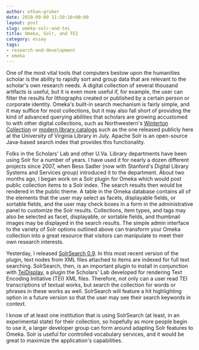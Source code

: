 ```yaml
---
author: ethan-gruber
date: 2010-09-09 11:50:16+00:00
layout: post
slug: omeka-solr-and-tei
title: Omeka, Solr, and TEI
category: essay
tags:
- research-and-development
- omeka
---
```


One of the most vital tools that computers bestow upon the humanities scholar is the ability to rapidly sort and group data that are relevant to the scholar's own research needs.  A digital collection of several thousand artifacts is useful, but it is even more useful if, for example, the user can filter the results for lithographs created or published by a certain person or corporate identity.  Omeka's built-in search mechanism is fairly simple, and it may suffice for most collections, but it may also fall short of providing the kind of advanced querying abilities that scholars are growing accustomed to with other digital collections, such as Northwestern's [Winterton Collection](http://repository.library.northwestern.edu/winterton/browse.html#actiontgetAllPhotos) or [modern library catalogs](http://search.lib.virginia.edu) such as the one released publicly here at the University of Virginia Library in July.  Apache Solr is an open-source Java-based search index that provides this functionality.

<!-- more -->

Folks in the Scholars' Lab and other U.Va. Library departments have been using Solr for a number of years.  I have used it for nearly a dozen different projects since 2007, when Bess Sadler (now with Stanford's Digital Library Systems and Services group) introduced it to the department.  About two months ago, I began work on a Solr plugin for Omeka which would post public collection items to a Solr index.  The search results then would be rendered in the public theme.  A table in the Omeka database contains all of the elements that the user may select as facets, displayable fields, or sortable fields, and the user may check boxes in a form in the administrative panel to customize the Solr results.  Collections, item types, and tags may also be selected as facet, displayable, or sortable fields, and thumbnail images may be displayed in the search results.  The simple admin interface to the variety of Solr options outlined above can transform your Omeka collection into a great resource that visitors can manipulate to meet their own research interests.

Yesterday, I released [SolrSearch 0.9](http://omeka.org/codex/Plugins/SolrSearch).  In this most recent version of the plugin, text nodes from XML files attached to items are indexed for full text searching.  SolrSearch, then, is an important plugin to install in conjunction with [TeiDisplay](http://omeka.org/codex/Plugins/TeiDisplay), a plugin the Scholars' Lab developed for rendering Text Encoding Initiative (TEI) XML files.  Therefore, not only can a user read TEI transcriptions of textual works, but search the collection for words or phrases in these works as well.  SolrSearch will feature a hit highlighting option in a future version so that the user may see their search keywords in context.

I know of at least one institution that is using SolrSearch (at least, in an experimental state) for their collection, so hopefully as more people begin to use it, a larger developer group can form around adapting Solr features to Omeka.  Solr is useful for controlled vocabulary services, and it would be great to maximize the application's capabilities.
